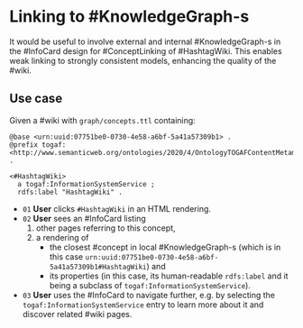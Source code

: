 # Linking to #KnowledgeGraph-s

It would be useful to involve external and internal #KnowledgeGraph-s in the #InfoCard design for #ConceptLinking of #HashtagWiki. This enables weak linking to strongly consistent models, enhancing the quality of the #wiki.

## Use case

Given a #wiki with `graph/concepts.ttl` containing:

```turtle
@base <urn:uuid:07751be0-0730-4e58-a6bf-5a41a57309b1> .
@prefix togaf: <http://www.semanticweb.org/ontologies/2020/4/OntologyTOGAFContentMetamodel.owl#> .

<#HashtagWiki>
  a togaf:InformationSystemService ;
  rdfs:label "HashtagWiki" .
```

- `01` **User** clicks `#HashtagWiki` in an HTML rendering.
- `02` **User** sees an #InfoCard listing
  1. other pages referring to this concept,
  2. a rendering of
     - the closest #concept in local #KnowledgeGraph-s (which is in this case `urn:uuid:07751be0-0730-4e58-a6bf-5a41a57309b1#HashtagWiki`) and
     - its properties (in this case, its human-readable `rdfs:label` and it being a subclass of `togaf:InformationSystemService`).
- `03` **User** uses the #InfoCard to navigate further, e.g. by selecting the `togaf:InformationSystemService` entry to learn more about it and discover related #wiki pages.
